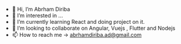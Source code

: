 - 👋 Hi, I’m Abrham Diriba
- 👀 I’m interested in ...
- 🌱 I’m currently learning React and doing project on it.
- 💞️ I’m looking to collaborate on Angular, Vuejs , Flutter and Nodejs
- 📫 How to reach me -> abrhamdiriba.ad@gmail.com

<!---
abrshdir/abrshdir is a ✨ special ✨ repository because its `README.md` (this file) appears on your GitHub profile.
You can click the Preview link to take a look at your changes.
--->
